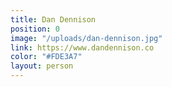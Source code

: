 ```yaml
---
title: Dan Dennison
position: 0
image: "/uploads/dan-dennison.jpg"
link: https://www.dandennison.co
color: "#FDE3A7"
layout: person
---
```


